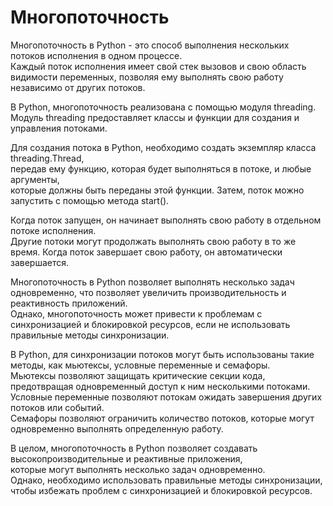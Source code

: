 # Многопоточность

Многопоточность в Python - это способ выполнения нескольких потоков исполнения в одном процессе.<br> 
Каждый поток исполнения имеет свой стек вызовов и свою область видимости переменных, позволяя ему выполнять свою работу независимо от других потоков.<br>

В Python, многопоточность реализована с помощью модуля threading. <br>
Модуль threading предоставляет классы и функции для создания и управления потоками.<br>

Для создания потока в Python, необходимо создать экземпляр класса threading.Thread, <br>
передав ему функцию, которая будет выполняться в потоке, и любые аргументы,<br>
которые должны быть переданы этой функции. Затем, поток можно запустить с помощью метода start().<br>

Когда поток запущен, он начинает выполнять свою работу в отдельном потоке исполнения. <br>
Другие потоки могут продолжать выполнять свою работу в то же время. Когда поток завершает свою работу, он автоматически завершается.<br>

Многопоточность в Python позволяет выполнять несколько задач одновременно, что позволяет увеличить производительность и реактивность приложений. <br>
Однако, многопоточность может привести к проблемам с синхронизацией и блокировкой ресурсов, если не использовать правильные методы синхронизации.<br>

В Python, для синхронизации потоков могут быть использованы такие методы, как мьютексы, условные переменные и семафоры. <br>
Мьютексы позволяют защищать критические секции кода, предотвращая одновременный доступ к ним несколькими потоками. <br>
Условные переменные позволяют потокам ожидать завершения других потоков или событий. <br>
Семафоры позволяют ограничить количество потоков, которые могут одновременно выполнять определенную работу.<br>

В целом, многопоточность в Python позволяет создавать высокопроизводительные и реактивные приложения, <br>
которые могут выполнять несколько задач одновременно. <br>
Однако, необходимо использовать правильные методы синхронизации, чтобы избежать проблем с синхронизацией и блокировкой ресурсов.<br>
